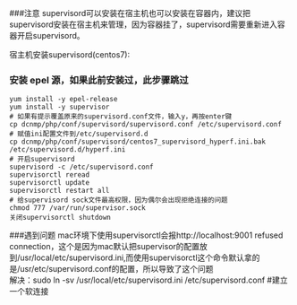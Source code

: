 ###注意
supervisord可以安装在宿主机也可以安装在容器内，建议把supervisord安装在宿主机来管理，因为容器挂了，supervisord需要重新进入容器开启supervisord。

宿主机安装supervisord(centos7):
### 安装 epel 源，如果此前安装过，此步骤跳过
~~~
yum install -y epel-release
yum install -y supervisor  
# 如果有提示覆盖原来的supervisord.conf文件，输入y，再按enter键
cp dcnmp/php/conf/supervisord/supervisord.conf /etc/supervisord.conf
# 赋值ini配置文件到/etc/supervisord.d
cp dcnmp/php/conf/supervisord/centos7_supervisord_hyperf.ini.bak /etc/supervisord.d/hyperf.ini
# 开启supervisord
supervisord -c /etc/supervisord.conf
supervisorctl reread
supervisorctl update
supervisorctl restart all
# 给supervisord sock文件最高权限，因为偶尔会出现拒绝连接的问题
chmod 777 /var/run/supervisor.sock
关闭supervisorctl shutdown
~~~


###遇到问题
mac环境下使用supervisorctl会报http://localhost:9001 refused connection，这个是因为mac默认把supervisor的配置放到/usr/local/etc/supervisord.ini,而使用supervisorctl这个命令默认拿的是/usr/etc/supervisord.conf的配置，所以导致了这个问题   
解决：sudo ln -sv /usr/local/etc/supervisord.ini /etc/supervisord.conf   #建立一个软连接

